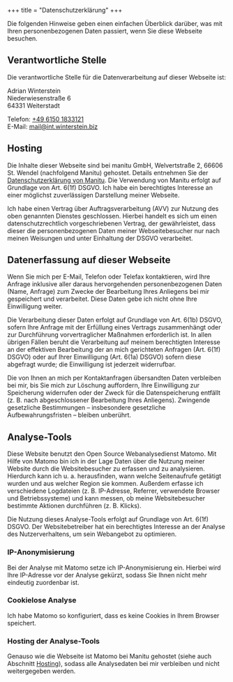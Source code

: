+++
title = "Datenschutzerklärung"
+++

Die folgenden Hinweise geben einen einfachen Überblick darüber, was mit Ihren personenbezogenen Daten passiert, wenn Sie diese Webseite besuchen.

## Verantwortliche Stelle

Die verantwortliche Stelle für die Datenverarbeitung auf dieser Webseite ist:

Adrian Winterstein\
Niederwiesenstraße 6\
64331 Weiterstadt

Telefon: [+49 6150 1833121](tel:+4961501833121)\
E-Mail: [mail@int.winterstein.biz](mailto:mail@int.winterstein.biz)

## Hosting

Die Inhalte dieser Webseite sind bei manitu GmbH, Welvertstraße 2, 66606 St. Wendel (nachfolgend Manitu) gehostet. Details entnehmen Sie der [Datenschutzerklärung von Manitu](https://www.manitu.de/datenschutz/).
Die Verwendung von Manitu erfolgt auf Grundlage von Art. 6(1f) DSGVO. Ich habe ein berechtigtes Interesse an einer möglichst zuverlässigen Darstellung meiner Webseite.

Ich habe einen Vertrag über Auftragsverarbeitung (AVV) zur Nutzung des oben genannten Dienstes geschlossen. Hierbei handelt es sich um einen datenschutzrechtlich vorgeschriebenen Vertrag, der gewährleistet, dass dieser die personenbezogenen Daten meiner Webseitebesucher nur nach meinen Weisungen und unter Einhaltung der DSGVO verarbeitet.

## Datenerfassung auf dieser Webseite

Wenn Sie mich per E-Mail, Telefon oder Telefax kontaktieren, wird Ihre Anfrage inklusive aller daraus hervorgehenden personenbezogenen Daten (Name, Anfrage) zum Zwecke der Bearbeitung Ihres Anliegens bei mir gespeichert und verarbeitet. Diese Daten gebe ich nicht ohne Ihre Einwilligung weiter.

Die Verarbeitung dieser Daten erfolgt auf Grundlage von Art. 6(1b) DSGVO, sofern Ihre Anfrage mit der Erfüllung eines Vertrags zusammenhängt oder zur Durchführung vorvertraglicher Maßnahmen erforderlich ist. In allen übrigen Fällen beruht die Verarbeitung auf meinem berechtigten Interesse an der effektiven Bearbeitung der an mich gerichteten Anfragen (Art. 6(1f) DSGVO) oder auf Ihrer Einwilligung (Art. 6(1a) DSGVO) sofern diese abgefragt wurde; die Einwilligung ist jederzeit widerrufbar.

Die von Ihnen an mich per Kontaktanfragen übersandten Daten verbleiben bei mir, bis Sie mich zur Löschung auffordern, Ihre Einwilligung zur Speicherung widerrufen oder der Zweck für die Datenspeicherung entfällt (z. B. nach abgeschlossener Bearbeitung Ihres Anliegens). Zwingende gesetzliche Bestimmungen – insbesondere gesetzliche Aufbewahrungsfristen – bleiben unberührt.

## Analyse-Tools

Diese Website benutzt den Open Source Webanalysedienst Matomo.
Mit Hilfe von Matomo bin ich in der Lage Daten über die Nutzung meiner Website durch die Websitebesucher zu erfassen und zu analysieren. Hierdurch kann ich u. a. herausfinden, wann welche Seitenaufrufe getätigt wurden und aus welcher Region sie kommen. Außerdem erfasse ich verschiedene Logdateien (z. B. IP-Adresse, Referrer, verwendete Browser und Betriebssysteme) und kann messen, ob meine Websitebesucher bestimmte Aktionen durchführen (z. B. Klicks).

Die Nutzung dieses Analyse-Tools erfolgt auf Grundlage von Art. 6(1f) DSGVO. Der Websitebetreiber hat ein berechtigtes Interesse an der Analyse des Nutzerverhaltens, um sein Webangebot zu optimieren.

### IP-Anonymisierung

Bei der Analyse mit Matomo setze ich IP-Anonymisierung ein. Hierbei wird Ihre IP-Adresse vor der Analyse gekürzt, sodass Sie Ihnen nicht mehr eindeutig zuordenbar ist.

### Cookielose Analyse

Ich habe Matomo so konfiguriert, dass es keine Cookies in Ihrem Browser speichert.

### Hosting der Analyse-Tools

Genauso wie die Webseite ist Matomo bei Manitu gehostet (siehe auch Abschnitt [Hosting](#hosting)), sodass alle Analysedaten bei mir verbleiben und nicht weitergegeben werden.
